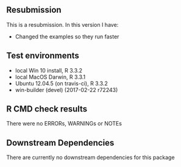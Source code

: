 ## Resubmission
This is a resubmission. In this version I have:
* Changed the examples so they run faster

## Test environments
* local Win 10 install, R 3.3.2
* local MacOS Darwin, R 3.3.1
* Ubuntu 12.04.5 (on travis-ci), R 3.3.2
* win-builder (devel) (2017-02-22 r72243)

## R CMD check results
There were no ERRORs, WARNINGs or NOTEs

## Downstream Dependencies
There are currently no downstream dependencies for this package
